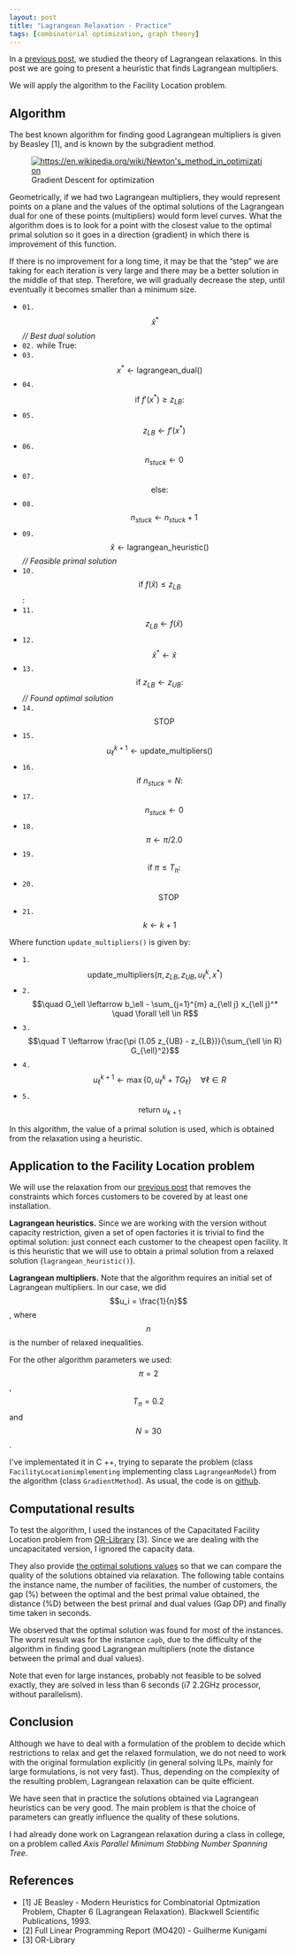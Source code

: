 ```yaml
---
layout: post
title: "Lagrangean Relaxation - Practice"
tags: [combinatorial optimization, graph theory]
---
```


In a [previous post]({{site.url}}/blog/2012/02/05/lagrangian-relaxation-theory.html), we studied the theory of Lagrangean relaxations. In this post we are going to present a heuristic that finds Lagrangean multipliers.

We will apply the algorithm to the Facility Location problem.

## Algorithm

The best known algorithm for finding good Lagrangean multipliers is given by Beasley [1], and is known by the subgradient method.

<figure class="center_children">
    <a href="https://en.wikipedia.org/wiki/Newton's_method_in_optimization"><img src="{{site.url}}/resources/blog/2012-03-11-lagrangean-relaxation-practice/gradient_descent.png" alt="https://en.wikipedia.org/wiki/Newton's_method_in_optimization" /></a>
    <figcaption>Gradient Descent for optimization</figcaption>
</figure>

Geometrically, if we had two Lagrangean multipliers, they would represent points on a plane and the values ​​of the optimal solutions of the Lagrangean dual for one of these points (multipliers) would form level curves. What the algorithm does is to look for a point with the closest value to the optimal primal solution so it goes in a direction (gradient) in which there is improvement of this function.

If there is no improvement for a long time, it may be that the “step” we are taking for each iteration is very large and there may be a better solution in the middle of that step. Therefore, we will gradually decrease the step, until eventually it becomes smaller than a minimum size.

* `01.` $$\hat x^*$$ *// Best dual solution*
* `02.` while True:
* `03.` $$\quad x^* \leftarrow \mbox{lagrangean_dual()}$$
* `04.` $$\quad \mbox{if } f'(x^*) \ge z_{LB}:$$
* `05.` $$\quad\quad z_{LB} \leftarrow f'(x^*)$$
* `06.` $$\quad\quad n_{stuck} \leftarrow 0$$
* `07.` $$\quad \mbox{else}:$$
* `08.` $$\quad\quad n_{stuck} \leftarrow n_{stuck} + 1$$
* `09.` $$\quad\hat x \leftarrow \mbox{lagrangean_heuristic()}$$ *// Feasible primal solution*
* `10.` $$\quad \mbox{if } f(\hat x) \le z_{LB}$$:
* `11.` $$\quad\quad z_{LB} \leftarrow f(\hat x)$$
* `12.` $$\quad\quad \hat x^* \leftarrow \hat x$$
* `13.` $$\quad \mbox{if } z_{LB} \leftarrow z_{UB}:$$ *// Found optimal solution*
* `14.` $$\quad\quad \mbox{STOP}$$
* `15.` $$\quad u_{\ell}^{k+1} \leftarrow \mbox{update_multipliers()}$$
* `16.` $$\quad \mbox{if } n_{stuck} = N:$$
* `17.` $$\quad\quad n_{stuck} \leftarrow 0$$
* `18.` $$\quad\quad \pi \leftarrow \pi / 2.0$$
* `19.` $$\quad\quad \mbox{if } \pi \le T_{\pi}:$$
* `20.` $$\quad\quad\quad \mbox{STOP}$$
* `21.` $$\quad k \leftarrow k + 1$$


Where function `update_multipliers()` is given by:


* `1.` $$\mbox{update_multipliers}(\pi, z_{LB}, z_{UB}, u_{\ell}^k, x^*)$$
* `2.` $$\quad G_\ell \leftarrow b_\ell - \sum_{j=1}^{m} a_{\ell j} x_{\ell j}^* \quad \forall \ell \in R$$
* `3.` $$\quad T \leftarrow \frac{\pi (1.05 z_{UB} - z_{LB})}{\sum_{\ell \in R} G_{\ell}^2}$$
* `4.` $$\quad u_{\ell}^{k + 1} \leftarrow \max\{0, u_{\ell}^k + TG_{\ell} \}\quad \forall \ell \in R$$
* `5.` $$\quad \mbox{return } u_{k + 1}$$


In this algorithm, the value of a primal solution is used, which is obtained from the relaxation using a heuristic.

## Application to the Facility Location problem

We will use the relaxation from our [previous post]({{site.url}}/blog/2012/02/05/lagrangian-relaxation-theory.html) that removes the constraints which forces customers to be covered by at least one installation.

**Lagrangean heuristics.** Since we are working with the version without capacity restriction, given a set of open factories it is trivial to find the optimal solution: just connect each customer to the cheapest open facility. It is this heuristic that we will use to obtain a primal solution from a relaxed solution (`lagrangean_heuristic()`).

**Lagrangean multipliers.** Note that the algorithm requires an initial set of Lagrangean multipliers. In our case, we did $$u_i = \frac{1}{n}$$, where $$n$$ is the number of relaxed inequalities.

For the other algorithm parameters we used: $$\pi = 2$$, $$T_\pi = 0.2$$ and $$N = 30$$.

I've implementated it in C ++, trying to separate the problem (class `FacilityLocationimplementing` implementing class `LagrangeanModel`) from the algorithm (class `GradientMethod`). As usual, the code is on [github](https://github.com/kunigami/blog-examples/tree/master/lagrangean-relaxation).

## Computational results

To test the algorithm, I used the instances of the Capacitated Facility Location problem from [OR-Library](http://people.brunel.ac.uk/~mastjjb/jeb/orlib/capinfo.html) [3]. Since we are dealing with the uncapacitated version, I ignored the capacity data.

They also provide [the optimal solutions values](http://people.brunel.ac.uk/~mastjjb/jeb/orlib/files/uncapopt.txt) so that we can compare the quality of the solutions obtained via relaxation. The following table contains the instance name, the number of facilities, the number of customers, the gap (%) between the optimal and the best primal value obtained, the distance (%D) between the best primal and dual values ​​(Gap DP) and finally time taken in seconds.

We observed that the optimal solution was found for most of the instances. The worst result was for the instance `capb`, due to the difficulty of the algorithm in finding good Lagrangean multipliers (note the distance between the primal and dual values).

Note that even for large instances, probably not feasible to be solved exactly, they are solved in less than 6 seconds (i7 2.2GHz processor, without parallelism).

## Conclusion

Although we have to deal with a formulation of the problem to decide which restrictions to relax and get the relaxed formulation, we do not need to work with the original formulation explicitly (in general solving ILPs, mainly for large formulations, is not very fast). Thus, depending on the complexity of the resulting problem, Lagrangean relaxation can be quite efficient.

We have seen that in practice the solutions obtained via Lagrangean heuristics can be very good. The main problem is that the choice of parameters can greatly influence the quality of these solutions.

I had already done work on Lagrangean relaxation during a class in college, on a problem called *Axis Parallel Minimum Stabbing Number Spanning Tree*.

## References

* [1] JE Beasley - Modern Heuristics for Combinatorial Optmization Problem, Chapter 6 (Lagrangean Relaxation). Blackwell Scientific Publications, 1993.
* [2] Full Linear Programming Report (MO420) - Guilherme Kunigami
* [3] OR-Library
